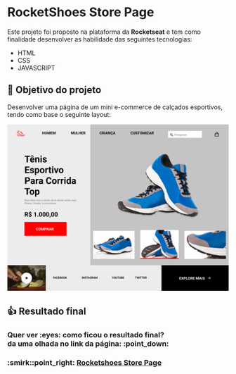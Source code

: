 # RocketShoes Store Page
Este projeto foi proposto na plataforma da **Rocketseat** e tem como finalidade desenvolver as habilidade das seguintes tecnologias:

* HTML
* CSS
* JAVASCRIPT

## :dart: Objetivo do projeto
Desenvolver uma página de um mini e-commerce de calçados esportivos, tendo como base o seguinte layout:

![layout](assets/layout.png)

## :thumbsup: Resultado final
<h3>Quer ver :eyes: como ficou o resultado final?<br>
da uma olhada no link da página: :point_down:</h3>
<h3>:smirk::point_right: <a href="https://alvaronascimento-dev.github.io/rocketshoes-store-page" target="_blank">Rocketshoes Store Page</a></h3>
